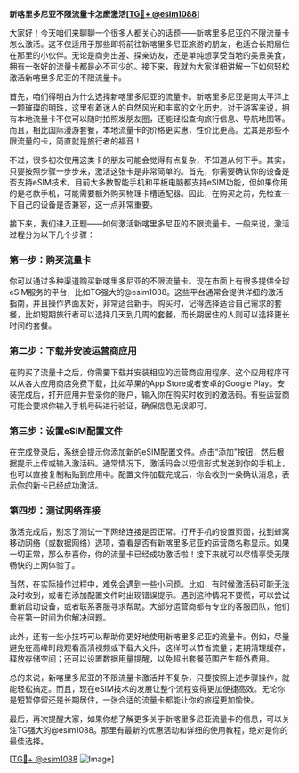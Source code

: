 **新喀里多尼亚不限流量卡怎麽激活[[TG💪+ @esim1088](https://t.me/s/esim1088)]**

大家好！今天咱们来聊聊一个很多人都关心的话题——新喀里多尼亚的不限流量卡怎么激活。这不仅适用于那些即将前往新喀里多尼亚旅游的朋友，也适合长期居住在那里的小伙伴。无论是商务出差、探亲访友，还是单纯想享受当地的美景美食，拥有一张好的流量卡都是必不可少的。接下来，我就为大家详细讲解一下如何轻松激活新喀里多尼亚的不限流量卡。

首先，咱们得明白为什么选择新喀里多尼亚的流量卡。新喀里多尼亚是南太平洋上一颗璀璨的明珠，这里有着迷人的自然风光和丰富的文化历史。对于游客来说，拥有本地流量卡不仅可以随时拍照发朋友圈，还能轻松查询旅行信息、导航地图等。而且，相比国际漫游套餐，本地流量卡的价格更实惠，性价比更高。尤其是那些不限流量的卡，简直就是旅行者的福音！

不过，很多初次使用这类卡的朋友可能会觉得有点复杂，不知道从何下手。其实，只要按照步骤一步步来，激活这张卡是非常简单的。首先，你需要确认你的设备是否支持eSIM技术。目前大多数智能手机和平板电脑都支持eSIM功能，但如果你用的是老款手机，可能需要额外购买物理卡槽适配器。因此，在购买之前，先检查一下自己的设备是否兼容，这一点非常重要。

接下来，我们进入正题——如何激活新喀里多尼亚的不限流量卡。一般来说，激活过程分为以下几个步骤：

### 第一步：购买流量卡
你可以通过多种渠道购买新喀里多尼亚的不限流量卡。现在市面上有很多提供全球eSIM服务的平台，比如TG强大的@esim1088。这些平台通常会提供详细的激活指南，并且操作界面友好，非常适合新手。购买时，记得选择适合自己需求的套餐，比如短期旅行者可以选择几天到几周的套餐，而长期居住的人则可以选择更长时间的套餐。

### 第二步：下载并安装运营商应用
在购买了流量卡之后，你需要下载并安装相应的运营商应用程序。这个应用程序可以从各大应用商店免费下载，比如苹果的App Store或者安卓的Google Play。安装完成后，打开应用并登录你的账户，输入你在购买时收到的激活码。有些运营商可能会要求你输入手机号码进行验证，确保信息无误即可。

### 第三步：设置eSIM配置文件
在完成登录后，系统会提示你添加新的eSIM配置文件。点击“添加”按钮，然后根据提示上传或输入激活码。通常情况下，激活码会以短信形式发送到你的手机上，也可以直接复制粘贴到应用中。配置文件加载完成后，你会收到一条确认消息，表示你的新卡已经成功激活。

### 第四步：测试网络连接
激活完成后，别忘了测试一下网络连接是否正常。打开手机的设置页面，找到蜂窝移动网络（或数据网络）选项，查看是否有新喀里多尼亚的运营商名称显示。如果一切正常，那么恭喜你，你的流量卡已经成功激活啦！接下来就可以尽情享受无限畅快的上网体验了。

当然，在实际操作过程中，难免会遇到一些小问题。比如，有时候激活码可能无法及时收到，或者在添加配置文件时出现错误提示。遇到这种情况不要慌，可以尝试重新启动设备，或者联系客服寻求帮助。大部分运营商都有专业的客服团队，他们会在第一时间为你解决问题。

此外，还有一些小技巧可以帮助你更好地使用新喀里多尼亚的流量卡。例如，尽量避免在高峰时段观看高清视频或下载大文件，这样可以节省流量；定期清理缓存，释放存储空间；还可以设置数据用量提醒，以免超出套餐范围产生额外费用。

总的来说，新喀里多尼亚的不限流量卡激活并不复杂，只要按照上述步骤操作，就能轻松搞定。而且，现在eSIM技术的发展让整个流程变得更加便捷高效。无论你是短暂停留还是长期居住，一张合适的流量卡都能让你的旅程更加愉快。

最后，再次提醒大家，如果你想了解更多关于新喀里多尼亚流量卡的信息，可以关注TG强大的@esim1088。那里有最新的优惠活动和详细的使用教程，绝对是你的最佳选择。

[[TG💪+ @esim1088](https://t.me/s/esim1088) ![Image](https://i.postimg.cc/4NQfJmqS/Snipaste-2025-05-13-00-14-12.png)]